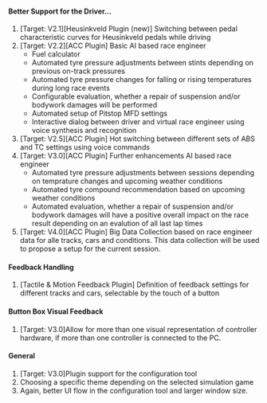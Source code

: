 #### Better Support for the Driver...
  1. [Target: V2.1][Heusinkveld Plugin (new)] Switching between pedal characteristic curves for Heusinkveld pedals while driving
  3. [Target: V2.2][ACC Plugin] Basic AI based race engineer
     - Fuel calculator
     - Automated tyre pressure adjustments between stints depending on previous on-track pressures
	 - Automated tyre pressure changes for falling or rising temperatures during long race events
     - Configurable evaluation, whether a repair of suspension and/or bodywork damages will be performed
	 - Automated setup of Pitstop MFD settings
	 - Interactive dialog between driver and virtual race engineer using voice synthesis and recognition
  2. [Target: V2.5][ACC Plugin] Hot switching between different sets of ABS and TC settings using voice commands
  4. [Target: V3.0][ACC Plugin] Further enhancements AI based race engineer
     - Automated tyre pressure adjustments between sessions depending on temprature changes and upcoming weather conditions
	 - Automated tyre compound recommendation based on upcoming weather conditions
     - Automated evaluation, whether a repair of suspension and/or bodywork damages will have a positive overall impact on the race result depending on an evalution of all last lap times 
  4. [Target: V4.0][ACC Plugin] Big Data Collection based on race engineer data for alle tracks, cars and conditions. This data collection will be used to propose a setup for the current session.
  
#### Feedback Handling
  1. [Tactile & Motion Feedback Plugin] Definition of feedback settings for different tracks and cars, selectable by the touch of a button
  
#### Button Box Visual Feedback
  1. [Target: V3.0]Allow for more than one visual representation of controller hardware, if more than one controller is connected to the PC.
  
#### General
  1. [Target: V3.0]Plugin support for the configuration tool
  2. Choosing a specific theme depending on the selected simulation game
  3. Again, better UI flow in the configuration tool and larger window size.